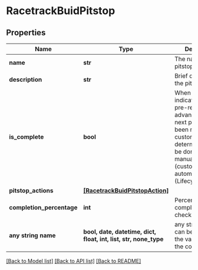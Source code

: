 # RacetrackBuidPitstop


## Properties
Name | Type | Description | Notes
------------ | ------------- | ------------- | -------------
**name** | **str** | The name of the pitstop (onboard | implement | use | engage | adopt | optimize) | 
**description** | **str** | Brief description of the pitstop | 
**is_complete** | **bool** | When set to true it indicates that the pre-requisites for advancing to the next pitstop have been met by the customer. This determination may be done through manual input (customer) or automated (LifecycleJourney). | 
**pitstop_actions** | [**[RacetrackBuidPitstopAction]**](RacetrackBuidPitstopAction.md) |  | 
**completion_percentage** | **int** | Percentage completed checklist actions. | [optional] 
**any string name** | **bool, date, datetime, dict, float, int, list, str, none_type** | any string name can be used but the value must be the correct type | [optional]

[[Back to Model list]](../README.md#documentation-for-models) [[Back to API list]](../README.md#documentation-for-api-endpoints) [[Back to README]](../README.md)


